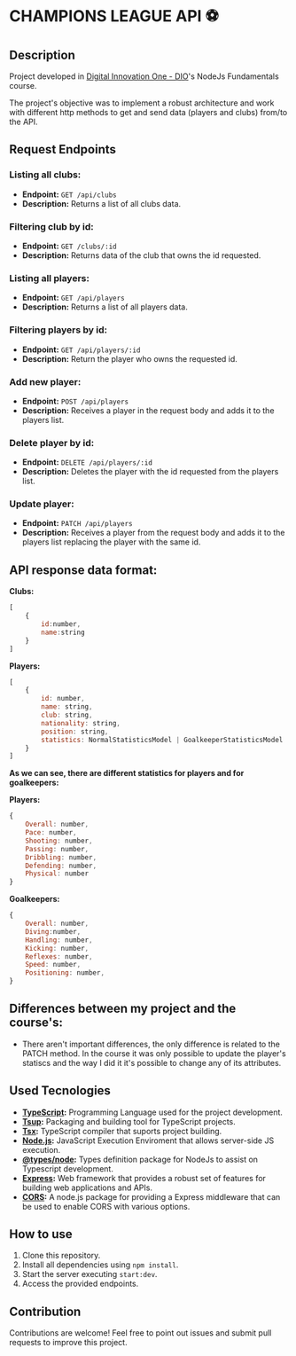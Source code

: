 # CHAMPIONS LEAGUE API ⚽

## Description
Project developed in [Digital Innovation One - DIO](https://web.dio.me)'s NodeJs Fundamentals course.

The project's objective was to implement a robust architecture and work with different http methods to get and send data (players and clubs) from/to the API.

## Request Endpoints

### Listing all clubs:
- **Endpoint:** `GET /api/clubs`
- **Description:** Returns a list of all clubs data.

### Filtering club by id:
- **Endpoint:** `GET /clubs/:id`
- **Description:** Returns data of the club that owns the id requested.

### Listing all players:
- **Endpoint:** `GET /api/players`
- **Description:** Returns a list of all players data.

### Filtering players by id:
- **Endpoint:** `GET /api/players/:id`
- **Description:** Return the player who owns the requested id.

### Add new player:
- **Endpoint:** `POST /api/players`
- **Description:** Receives a player in the request body and adds it to the players list.

### Delete player by id:
- **Endpoint:** `DELETE /api/players/:id`
- **Description:** Deletes the player with the id requested from the players list.

### Update player:
- **Endpoint:** `PATCH /api/players`
- **Description:** Receives a player from the request body and adds it to the players list replacing the player with the same id.

## API response data format:

**Clubs:**
```js
[
    {
        id:number,
        name:string
    }
]
```
**Players:**
````js
[
    {
        id: number,
        name: string,
        club: string,
        nationality: string,
        position: string,
        statistics: NormalStatisticsModel | GoalkeeperStatisticsModel
    }
]
````
**As we can see, there are different statistics for players and for goalkeepers:**

**Players:**
````js
{
    Overall: number,
    Pace: number,
    Shooting: number,
    Passing: number,
    Dribbling: number,
    Defending: number,
    Physical: number
}
````
**Goalkeepers:**
````js
{
    Overall: number,
    Diving:number,
    Handling: number,
    Kicking: number,
    Reflexes: number,
    Speed: number,
    Positioning: number,
}
````

## Differences between my project and the course's:
- There aren't important differences, the only difference is related to the PATCH method. In the course it was only possible to update the player's statiscs and the way I did it it's possible to change any of its attributes.


## Used Tecnologies

- **[TypeScript](https://www.typescriptlang.org/):** Programming Language used for the project development.
- **[Tsup](https://github.com/egoist/tsup):**  Packaging and building tool for TypeScript projects.
- **[Tsx](https://github.com/egoist/tsx):** TypeScript compiler that suports project building.
- **[Node.js](https://nodejs.org/):** JavaScript Execution Enviroment that allows server-side JS execution.
- **[@types/node](https://www.npmjs.com/package/@types/node):** Types definition package for NodeJs to assist on Typescript development.
- **[Express](https://www.npmjs.com/package/express):** Web framework that  provides a robust set of features for building web applications and APIs.
- **[CORS](https://www.npmjs.com/package/cors):** A node.js package for providing a Express middleware that can be used to enable CORS with various options.

## How to use

1. Clone this repository.
2. Install all dependencies using `npm install`.
3. Start the server executing `start:dev`.
4. Access the provided endpoints. 

## Contribution
Contributions are welcome! Feel free to point out issues and submit pull requests to improve this project.